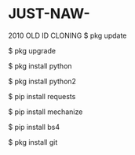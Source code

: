 # JUST-NAW-
2010 OLD ID CLONING
$ pkg update

$ pkg upgrade

$ pkg install python

$ pkg install python2

$ pip install requests

$ pip install mechanize

$ pip install bs4

$ pkg install git
